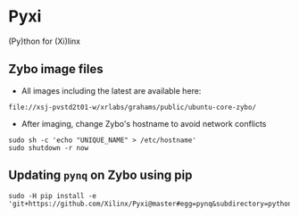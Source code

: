 # Pyxi
(Py)thon for (Xi)linx


## Zybo image files

- All images including the latest are available here: 
```
file://xsj-pvstd2t01-w/xrlabs/grahams/public/ubuntu-core-zybo/
```

- After imaging, change Zybo's hostname to avoid network conflicts
```
sudo sh -c 'echo "UNIQUE_NAME" > /etc/hostname'
sudo shutdown -r now
```


## Updating `pynq` on Zybo using pip 

```
sudo -H pip install -e 'git+https://github.com/Xilinx/Pyxi@master#egg=pynq&subdirectory=python'
```

